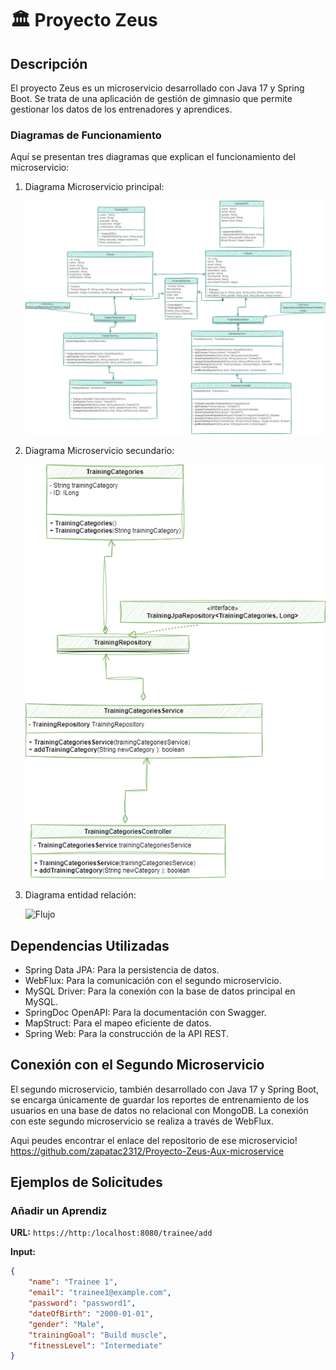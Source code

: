 # 🏛️ Proyecto Zeus

## Descripción
El proyecto Zeus es un microservicio desarrollado con Java 17 y Spring Boot. Se trata de una aplicación de gestión de gimnasio que permite gestionar los datos de los entrenadores y aprendices.

### Diagramas de Funcionamiento
Aquí se presentan tres diagramas que explican el funcionamiento del microservicio:

1. Diagrama Microservicio principal:

   ![Arquitectura](https://github.com/zapatac2312/Proyecto-Zeus/blob/master/UML%20microservicio%20principal.png)

3. Diagrama Microservicio secundario:

   ![Clases](https://github.com/zapatac2312/Proyecto-Zeus/blob/master/UML%20microservicio%20secundario.png)

4. Diagrama entidad relación:
   
   ![Flujo](https://github.com/zapatac2312/Proyecto-Zeus/blob/master/Diagrama%20entidad%20relación.jpeg)

## Dependencias Utilizadas
- Spring Data JPA: Para la persistencia de datos.
- WebFlux: Para la comunicación con el segundo microservicio.
- MySQL Driver: Para la conexión con la base de datos principal en MySQL.
- SpringDoc OpenAPI: Para la documentación con Swagger.
- MapStruct: Para el mapeo eficiente de datos.
- Spring Web: Para la construcción de la API REST.

## Conexión con el Segundo Microservicio
El segundo microservicio, también desarrollado con Java 17 y Spring Boot, se encarga únicamente de guardar los reportes de entrenamiento de los usuarios en una base de datos no relacional con MongoDB. La conexión con este segundo microservicio se realiza a través de WebFlux.

Aqui peudes encontrar el enlace del repositorio de ese microservicio!
https://github.com/zapatac2312/Proyecto-Zeus-Aux-microservice

## Ejemplos de Solicitudes

### Añadir un Aprendiz
**URL:** `https://http:/localhost:8080/trainee/add`

**Input:**
```json
{
    "name": "Trainee 1",
    "email": "trainee1@example.com",
    "password": "password1",
    "dateOfBirth": "2000-01-01",
    "gender": "Male",
    "trainingGoal": "Build muscle",
    "fitnessLevel": "Intermediate"
}
